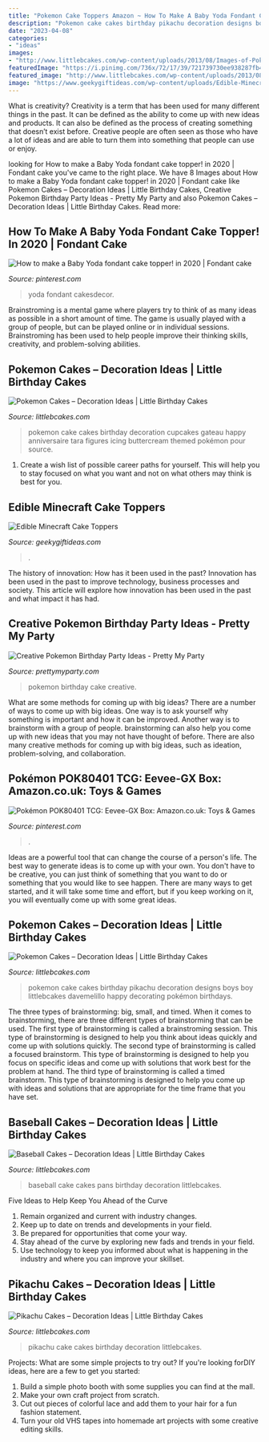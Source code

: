 ```yaml
---
title: "Pokemon Cake Toppers Amazon ~ How To Make A Baby Yoda Fondant Cake Topper! In 2020"
description: "Pokemon cake cakes birthday pikachu decoration designs boys boy littlebcakes davemelillo happy decorating pokémon birthdays"
date: "2023-04-08"
categories:
- "ideas"
images:
- "http://www.littlebcakes.com/wp-content/uploads/2013/08/Images-of-Pokemon-Cakes.jpg"
featuredImage: "https://i.pinimg.com/736x/72/17/39/721739730ee938287fb4a634b0810dad.jpg"
featured_image: "http://www.littlebcakes.com/wp-content/uploads/2013/08/Baseball-Cake-Pans.jpg"
image: "https://www.geekygiftideas.com/wp-content/uploads/Edible-Minecraft-Cake-Toppers.jpg"
---
```



What is creativity?
Creativity is a term that has been used for many different things in the past. It can be defined as the ability to come up with new ideas and products. It can also be defined as the process of creating something that doesn’t exist before. Creative people are often seen as those who have a lot of ideas and are able to turn them into something that people can use or enjoy.

	

		
looking for How to make a Baby Yoda fondant cake topper! in 2020 | Fondant cake you've came to the right place. We have 8 Images about How to make a Baby Yoda fondant cake topper! in 2020 | Fondant cake like Pokemon Cakes – Decoration Ideas | Little Birthday Cakes, Creative Pokemon Birthday Party Ideas - Pretty My Party and also Pokemon Cakes – Decoration Ideas | Little Birthday Cakes. Read more:
		
    
## How To Make A Baby Yoda Fondant Cake Topper! In 2020 | Fondant Cake

<img loading=lazy src="https://i.pinimg.com/736x/72/17/39/721739730ee938287fb4a634b0810dad.jpg" onerror="this.onerror=null;this.src='https://tse4.mm.bing.net/th?id=OIP.RhNvhcZhHiOliJPVQRhQigHaEK&amp;pid=15.1';" alt="How to make a Baby Yoda fondant cake topper! in 2020 | Fondant cake">

_Source: pinterest.com_

>yoda fondant cakesdecor. 

	

Brainstroming is a mental game where players try to think of as many ideas as possible in a short amount of time. The game is usually played with a group of people, but can be played online or in individual sessions. Brainstroming has been used to help people improve their thinking skills, creativity, and problem-solving abilities.

    
## Pokemon Cakes – Decoration Ideas | Little Birthday Cakes

<img loading=lazy src="http://www.littlebcakes.com/wp-content/uploads/2013/08/Pokemon-Cake.jpg" onerror="this.onerror=null;this.src='https://tse3.mm.bing.net/th?id=OIP.5Jnaop4Ql0j6ZNAMDDGmIwHaHX&amp;pid=15.1';" alt="Pokemon Cakes – Decoration Ideas | Little Birthday Cakes">

_Source: littlebcakes.com_

>pokemon cake cakes birthday decoration cupcakes gateau happy anniversaire tara figures icing buttercream themed pokémon pour source. 

	

1. Create a wish list of possible career paths for yourself. This will help you to stay focused on what you want and not on what others may think is best for you. 

    
## Edible Minecraft Cake Toppers

<img loading=lazy src="https://www.geekygiftideas.com/wp-content/uploads/Edible-Minecraft-Cake-Toppers.jpg" onerror="this.onerror=null;this.src='https://tse1.mm.bing.net/th?id=OIP.wckSyADlORq2zwA2j4N9EgHaHa&amp;pid=15.1';" alt="Edible Minecraft Cake Toppers">

_Source: geekygiftideas.com_

>. 

	

The history of innovation: How has it been used in the past?
Innovation has been used in the past to improve technology, business processes and society. This article will explore how innovation has been used in the past and what impact it has had.

    
## Creative Pokemon Birthday Party Ideas - Pretty My Party

<img loading=lazy src="http://www.prettymyparty.com/wp-content/uploads/2016/07/pokemon-cake-1.jpg" onerror="this.onerror=null;this.src='https://tse3.mm.bing.net/th?id=OIP.9Wn4-wwC7qWpIBPKGhl8ewHaJ4&amp;pid=15.1';" alt="Creative Pokemon Birthday Party Ideas - Pretty My Party">

_Source: prettymyparty.com_

>pokemon birthday cake creative. 

	

What are some methods for coming up with big ideas?
There are a number of ways to come up with big ideas. One way is to ask yourself why something is important and how it can be improved. Another way is to brainstorm with a group of people. brainstorming can also help you come up with new ideas that you may not have thought of before. There are also many creative methods for coming up with big ideas, such as ideation, problem-solving, and collaboration.

    
## Pokémon POK80401 TCG: Eevee-GX Box: Amazon.co.uk: Toys &amp; Games

<img loading=lazy src="https://i.pinimg.com/736x/de/f2/2f/def22f340ba90d946b765fa34bf4af67.jpg" onerror="this.onerror=null;this.src='https://tse1.mm.bing.net/th?id=OIP.kfUGuboLokYTKDbqMLC4HgHaGa&amp;pid=15.1';" alt="Pokémon POK80401 TCG: Eevee-GX Box: Amazon.co.uk: Toys &amp; Games">

_Source: pinterest.com_

>. 

	

Ideas are a powerful tool that can change the course of a person's life. The best way to generate ideas is to come up with your own. You don't have to be creative, you can just think of something that you want to do or something that you would like to see happen. There are many ways to get started, and it will take some time and effort, but if you keep working on it, you will eventually come up with some great ideas.

    
## Pokemon Cakes – Decoration Ideas | Little Birthday Cakes

<img loading=lazy src="http://www.littlebcakes.com/wp-content/uploads/2013/08/Images-of-Pokemon-Cakes.jpg" onerror="this.onerror=null;this.src='https://tse2.mm.bing.net/th?id=OIP.wQyAorovJbQjVXJUTglWSwHaFU&amp;pid=15.1';" alt="Pokemon Cakes – Decoration Ideas | Little Birthday Cakes">

_Source: littlebcakes.com_

>pokemon cake cakes birthday pikachu decoration designs boys boy littlebcakes davemelillo happy decorating pokémon birthdays. 

	

The three types of brainstorming: big, small, and timed.
When it comes to brainstorming, there are three different types of brainstorming that can be used. The first type of brainstorming is called a brainstroming session. This type of brainstorming is designed to help you think about ideas quickly and come up with solutions quickly. The second type of brainstorming is called a focused brainstorm. This type of brainstorming is designed to help you focus on specific ideas and come up with solutions that work best for the problem at hand. The third type of brainstorming is called a timed brainstorm. This type of brainstorming is designed to help you come up with ideas and solutions that are appropriate for the time frame that you have set.

    
## Baseball Cakes – Decoration Ideas | Little Birthday Cakes

<img loading=lazy src="http://www.littlebcakes.com/wp-content/uploads/2013/08/Baseball-Cake-Pans.jpg" onerror="this.onerror=null;this.src='https://tse4.mm.bing.net/th?id=OIP.xCDj-Oj__2zqwaHQqB_ikAHaFj&amp;pid=15.1';" alt="Baseball Cakes – Decoration Ideas | Little Birthday Cakes">

_Source: littlebcakes.com_

>baseball cake cakes pans birthday decoration littlebcakes. 

	

Five Ideas to Help Keep You Ahead of the Curve
1. Remain organized and current with industry changes.
2. Keep up to date on trends and developments in your field.
3. Be prepared for opportunities that come your way.
4. Stay ahead of the curve by exploring new fads and trends in your field.
5. Use technology to keep you informed about what is happening in the industry and where you can improve your skillset.

    
## Pikachu Cakes – Decoration Ideas | Little Birthday Cakes

<img loading=lazy src="http://www.littlebcakes.com/wp-content/uploads/2014/01/Pikachu-Cake-Images-1024x784.jpg" onerror="this.onerror=null;this.src='https://tse4.mm.bing.net/th?id=OIP.0obIqX27ccfJbJ6hkgT17QHaFq&amp;pid=15.1';" alt="Pikachu Cakes – Decoration Ideas | Little Birthday Cakes">

_Source: littlebcakes.com_

>pikachu cake cakes birthday decoration littlebcakes. 

	

Projects: What are some simple projects to try out?
If you're looking forDIY ideas, here are a few to get you started: 
1. Build a simple photo booth with some supplies you can find at the mall.
2. Make your own craft project from scratch.
3. Cut out pieces of colorful lace and add them to your hair for a fun fashion statement. 
4. Turn your old VHS tapes into homemade art projects with some creative editing skills.

